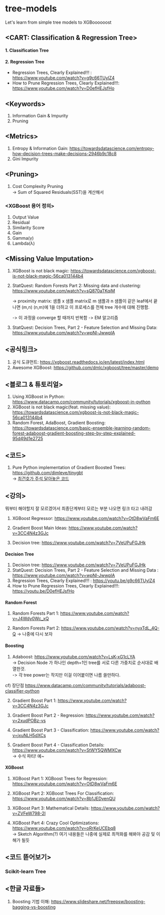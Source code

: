 # tree-models
Let's learn from simple tree models to XGBoooooost

## \<CART: Classification & Regression Tree\>  

#### 1. Classification Tree

#### 2. Regression Tree

- Regression Trees, Clearly Explained!!! :  https://www.youtube.com/watch?v=g9c66TUylZ4  
- How to Prune Regression Trees, Clearly Explained!!!: https://www.youtube.com/watch?v=D0efHEJsfHo


## \<Keywords\>

1. Information Gain & Impurity
2. Pruning


## \<Metrics\>

1. Entropy & Information Gain: https://towardsdatascience.com/entropy-how-decision-trees-make-decisions-2946b9c18c8
2. Gini Impurity


## \<Pruning\>

1. Cost Complexity Pruning  
  -> Sum of Squared Residuals(SST)을 계산해서 


### \<XGBoost 용어 정의\>

1. Output Value
2. Residual
3. Similarity Score
4. Gain
5. Gamma(γ)
6. Lambda(λ)



## \<Missing Value Imputation\>

1. XGBoost is not black magic: https://towardsdatascience.com/xgboost-is-not-black-magic-56ca013144b4
2. StatQuest: Random Forests Part 2: Missing data and clustering: https://www.youtube.com/watch?v=sQ870aTKqiM  

   -> proximity matrix: 샘플 x 샘플 matrix로 m 샘플과 n 샘플이 같은 leaf에서 끝나면 (m,n) (n,m)에 1을 더하고 이 프로세스를 전체 tree 개수에 대해 진행함.  
   
   -> 이 과정을 converge 할 때까지 반복함
   -> EM 알고리즘 
   
3. StatQuest: Decision Trees, Part 2 - Feature Selection and Missing Data: https://www.youtube.com/watch?v=wpNl-JwwplA



## \<공식링크\>

1. 공식 도큐먼트: https://xgboost.readthedocs.io/en/latest/index.html
2. Awesome XGBoost: https://github.com/dmlc/xgboost/tree/master/demo


## \<블로그 & 튜토리얼\>

1. Using XGBoost in Python: https://www.datacamp.com/community/tutorials/xgboost-in-python
2. XGBoost is not black magic(feat. missing value): https://towardsdatascience.com/xgboost-is-not-black-magic-56ca013144b4 
3. Random Forest, AdaBoost, Gradient Boosting: https://towardsdatascience.com/basic-ensemble-learning-random-forest-adaboost-gradient-boosting-step-by-step-explained-95d49d1e2725


## \<코드\>

1. Pure Python implementation of Gradient Boosted Trees: https://github.com/dimleve/tinygbt  
  -> [최건호가 주석 달아놓은 코드](./tiny-gbt)


## \<강의\>

뭐부터 해야할지 잘 모르겠어서 최종단계부터 모르는 부분 나오면 링크 타고 내려감

1. XGBoost Regressor: https://www.youtube.com/watch?v=OtD8wVaFm6E

2. Gradient Boost Main Ideas: https://www.youtube.com/watch?v=3CC4N4z3GJc

3. Decision tree: https://www.youtube.com/watch?v=7VeUPuFGJHk


#### Decision Tree


1. Decision tree: https://www.youtube.com/watch?v=7VeUPuFGJHk
2. StatQuest: Decision Trees, Part 2 - Feature Selection and Missing Data :   https://www.youtube.com/watch?v=wpNl-JwwplA
3. Regression Trees, Clearly Explained!!! : https://youtu.be/g9c66TUylZ4
4. How to Prune Regression Trees, Clearly Explained!!!: https://youtu.be/D0efHEJsfHo


#### Random Forest


1. Random Forests Part 1: https://www.youtube.com/watch?v=J4Wdy0Wc_xQ

2. Random Forests Part 2: https://www.youtube.com/watch?v=nyxTdL_4Q-Q -> 나중에 다시 보자


#### Boosting


1. Adaboost: https://www.youtube.com/watch?v=LsK-xG1cLYA  
  -> Decision Node 가 하나인 depth=1인 tree를 서로 다른 가중치로 순서대로 배열한것.  
  -> 각 tree power는 작지만 이걸 이어붙이면 나름 쓸만하다.
  
  cf) 장단점 https://www.datacamp.com/community/tutorials/adaboost-classifier-python

2. Gradient Boost Part 1: https://www.youtube.com/watch?v=3CC4N4z3GJc

3. Gradient Boost Part 2 - Regression: https://www.youtube.com/watch?v=2xudPOBz-vs

4. Gradient Boost Part 3 - Classification: https://www.youtube.com/watch?v=jxuNLH5dXCs

5. Gradient Boost Part 4 - Classification Details: https://www.youtube.com/watch?v=StWY5QWMXCw  
  -> 수식 파티! 예~
  
#### XGBoost
  
1. XGBoost Part 1: XGBoost Trees for Regression: https://www.youtube.com/watch?v=OtD8wVaFm6E

2. XGBoost Part 2: XGBoost Trees For Classification: https://www.youtube.com/watch?v=8b1JEDvenQU 

3. XGBoost Part 3: Mathematical Details: https://www.youtube.com/watch?v=ZVFeW798-2I

4. XGBoost Part 4: Crazy Cool Optimizations: https://www.youtube.com/watch?v=oRrKeUCEbq8  
-> Sketch Algorithm(?) 여기 내용들은 나중에 실제로 최적화를 해봐야 공감 및 이해가 될듯


## \<코드 뜯어보기\>

### Scikit-learn Tree


## \<한글 자료들\>

1. Boosting 기법 이해: https://www.slideshare.net/freepsw/boosting-bagging-vs-boosting

